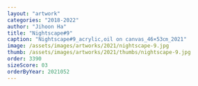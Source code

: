 ```yaml
---
layout: "artwork"
categories: "2018-2022"
author: "Jihoon Ha"
title: "Nightscape#9"
caption: "Nightscape#9_acrylic,oil on canvas_46×53㎝_2021"
image: /assets/images/artworks/2021/nightscape-9.jpg
thumb: /assets/images/artworks/2021/thumbs/nightscape-9.jpg
order: 3390
sizeScore: 03
orderByYear: 2021052
---
```

